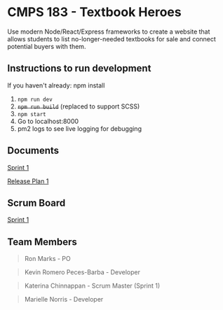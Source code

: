 # CMPS 183 - Textbook Heroes

Use modern Node/React/Express frameworks to create a website that allows students to list no-longer-needed textbooks for sale and connect potential buyers with them.

## Instructions to run development

If you haven't already: npm install
1. `npm run dev`
2. ~~`npm run build`~~ (replaced to support SCSS)
2. `npm start`
3. Go to localhost:8000
4. pm2 logs to see live logging for debugging


## Documents
[Sprint 1](https://docs.google.com/document/d/12I-Q21wPMOoyTfUW27Hp_W_xazsKs4Od_s6yv6pAQgY/edit?usp=sharing)

[Release Plan 1](https://docs.google.com/document/d/1UQ19d5sdkth_8BzuwrX1pVepqWDvTsUHg0RQOk4Y-LI/edit?usp=sharing)


## Scrum Board
[Sprint 1](https://trello.com/b/IdbzlvJT/textbook-heroes-sprint-1)


## Team Members
>Ron Marks - PO

>Kevin Romero Peces-Barba - Developer

>Katerina Chinnappan - Scrum Master (Sprint 1)

>Marielle Norris - Developer
